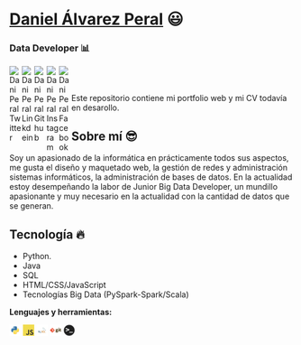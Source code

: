  # <a href="https://linkedin.com/in/daniel-%C3%A1lvarez-peral-aba5811b4">Daniel Álvarez Peral</a> :smiley: 
 ### Data Developer 📊
 
 <a href="https://twitter.com/DaniPeral15">
  <img align="left" alt="Dani Peral Twitter" width="22px" src="https://cdn.jsdelivr.net/npm/simple-icons@v3/icons/twitter.svg" />
</a>
<a href="https://linkedin.com/in/daniel-%C3%A1lvarez-peral-aba5811b4">
  <img align="left" alt="Dani Peral Linkdein" width="22px" src="https://cdn.jsdelivr.net/npm/simple-icons@v3/icons/linkedin.svg" />
</a>
<a href="https://github.com/danialvarezperal">
  <img align="left" alt="Dani Peral Github" width="22px" src="https://cdn.jsdelivr.net/npm/simple-icons@v3/icons/github.svg" />
</a>
<a href="https://instagram.com/daniperal15?igshid=NGExMml2YTkyZg==">
  <img align="left" alt="Dani Peral Instagram" width="22px" src="https://cdn.jsdelivr.net/npm/simple-icons@v3/icons/instagram.svg" />
</a>
<a href="https://www.facebook.com/">
  <img align="left" alt="Dani Peral Facebook" width="22px" src="https://cdn.jsdelivr.net/npm/simple-icons@v3/icons/facebook.svg" />
</a>
<br/>
<br/>

Este repositorio contiene mi portfolio web y mi CV todavía en desarollo.

## Sobre mí :sunglasses:
Soy un apasionado de la informática en prácticamente todos sus aspectos, me gusta el diseño y maquetado web, la gestión de redes y administración sistemas informáticos, la administración de bases de datos. En la actualidad estoy desempeñando la labor de Junior Big Data Developer, un mundillo apasionante y muy necesario en la actualidad con la cantidad de datos que se generan.
## Tecnología :fire:
- Python.
- Java
- SQL
- HTML/CSS/JavaScript
- Tecnologías Big Data (PySpark-Spark/Scala)

**Lenguajes y herramientas:**  

<code><img height="20" src="https://raw.githubusercontent.com/github/explore/80688e429a7d4ef2fca1e82350fe8e3517d3494d/topics/python/python.png"></code>
<code><img height="20" src="https://raw.githubusercontent.com/github/explore/80688e429a7d4ef2fca1e82350fe8e3517d3494d/topics/javascript/javascript.png"></code>
<code><img height="20" src="https://raw.githubusercontent.com/github/explore/80688e429a7d4ef2fca1e82350fe8e3517d3494d/topics/mysql/mysql.png"></code>
<code><img height="20" src="https://raw.githubusercontent.com/github/explore/80688e429a7d4ef2fca1e82350fe8e3517d3494d/topics/git/git.png"></code>
<code><img height="20" src="https://raw.githubusercontent.com/github/explore/80688e429a7d4ef2fca1e82350fe8e3517d3494d/topics/terminal/terminal.png"></code>


</div>
